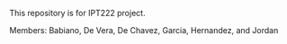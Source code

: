 This repository is for IPT222 project.

Members:
Babiano, De Vera, De Chavez, Garcia, Hernandez, and Jordan 
